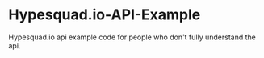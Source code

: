 # Hypesquad.io-API-Example
Hypesquad.io api example code for people who don't fully understand the api.
